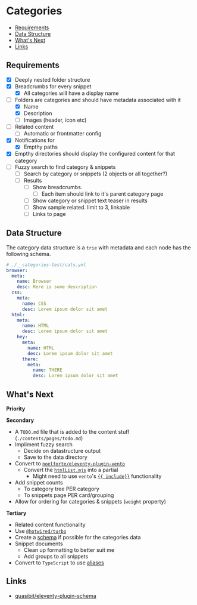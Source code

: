 # Categories
- [Requirements](#requirements)
- [Data Structure](#data-structure)
- [What's Next](#whats-next)
- [Links](#links)

## Requirements
- [x] Deeply nested folder structure
- [x] Breadcrumbs for every snippet
  - [x] All categories will have a display name
- [ ] Folders are categories and should have metadata associated with it
  - [x] Name
  - [x] Description
  - [ ] Images (header, icon etc)
- [ ] Related content
  - [ ] Automatic or frontmatter config
- [x] Notifications for
  - [x] Empthy paths
- [x] Empthy directories should display the configured content for that category
- [ ] Fuzzy search to find category & snippets
  - [ ] Search by category or snippets (2 objects or all together?)
  - [ ] Results
    - [ ] Show breadcrumbs.
      - [ ] Each item should link to it's parent category page
    - [ ] Show category or snippet text teaser in results
    - [ ] Show sample related. limit to 3, linkable
    - [ ] Links to page

## Data Structure
The category data structure is a `trie` with metadata and each node has the following schema.

```yaml
# ./__categories-test/cats.yml
browser:
  meta:
    name: Browser
    desc: Here is some description
  css:
    meta:
      name: CSS
      desc: Lorem ipsum dolor sit amet
  html:
    meta:
      name: HTML
      desc: Lorem ipsum dolor sit amet
    hey:
      meta:
        name: HTML
        desc: Lorem ipsum dolor sit amet
      there:
        meta:
          name: THERE
          desc: Lorem ipsum dolor sit amet
```

## What's Next
**Priority**

**Secondary**
- A `TODO.md` file that is added to the content stuff (`./contents/pages/todo.md`)
- Impliment fuzzy search
  - Decide on datastructure output
  - Save to the data directory
- Convert to [`noelforte/eleventy-plugin-vento`](https://github.com/noelforte/eleventy-plugin-vento)
  - Convert the [`htmlList.mjs`](../config/11ty/shortcodes/htmlList.mjs) into a partial
    - Might need to use `vento`'s [`{{ include}}`](https://vento.js.org/syntax/include/) functionality
- Add snippet counts
  - To category tree PER category
  - To snippets page PER card/grouping
- Allow for ordering for categories & snippets (`weight` property)

**Tertiary**
- Related content functionality
- Use [`@hotwired/turbo`](https://hotwired.dev/)
- Create a [schema](https://www.11ty.dev/docs/data-validate/) if possible for the categories data
- Snippet documents
  - Clean up formatting to better suit me
  - Add groups to all snippets
- Convert to `TypeScript` to use [aliases](https://blog.logrocket.com/using-path-aliases-cleaner-react-typescript-imports/)

## Links
- [quasibit/eleventy-plugin-schema](https://github.com/quasibit/eleventy-plugin-schema?tab=readme-ov-file)
